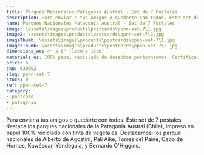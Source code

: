 ```yaml
---
title: Parques Nacionales Patagonia Austral - Set de 7 Postales
description: Para enviar a tus amigos o quedarte con todos. Este set de 7 postales destaca los parques nacionales de la Patagonia Austral (Chile),  impreso en papel 100% reciclado con tinta de vegetales.
name: Parques Nacionales Patagonia Austral - Set de 7 Postales
image: \assets\images\products\postcards\ppnn-set-7\1.jpg
image2: \assets\images\products\postcards\ppnn-set-7\2.jpg
imageThumb: \assets\images\products\postcards\ppnn-set-7\1.jpg
image2Thumb: \assets\images\products\postcards\ppnn-set-7\2.jpg
dimensions_es: 4" x 6" (10cm x 15cm)
materials_es: 100% papel reciclado de desechos postconsumos. Certificado FSC.
price: 6
sku: 030002
slug: ppnn-set-7
stock: 0
ref: ppnn-set-7
category:
- postcard
- patagonia
---
```

Para enviar a tus amigos o quedarte con todos. Este set de 7 postales destaca los parques nacionales de la Patagonia Austral (Chile),  impreso en papel 100% reciclado con tinta de vegetales. Destacamos: los parque nacionales de Alberto de Agostini, Pali Aike, Torres del Paine, Cabo de Hornos, Kawésqar, Yendegaia, y Bernardo O'Higgins.
